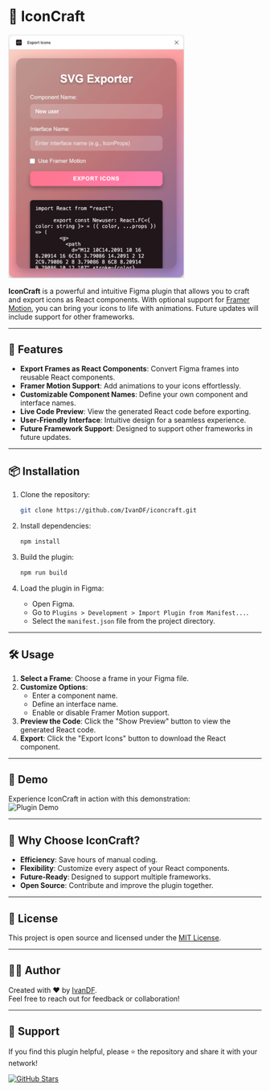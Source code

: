 # 🌟 IconCraft

<div>
    <img src="./assets/ui-preview.png" alt="SVG Exporter UI Preview" width="350" />
</div>

**IconCraft** is a powerful and intuitive Figma plugin that allows you to craft and export icons as React components. With optional support for [Framer Motion](https://www.framer.com/motion/), you can bring your icons to life with animations. Future updates will include support for other frameworks.

---

## 🚀 Features

- **Export Frames as React Components**: Convert Figma frames into reusable React components.
- **Framer Motion Support**: Add animations to your icons effortlessly.
- **Customizable Component Names**: Define your own component and interface names.
- **Live Code Preview**: View the generated React code before exporting.
- **User-Friendly Interface**: Intuitive design for a seamless experience.
- **Future Framework Support**: Designed to support other frameworks in future updates.

---

## 📦 Installation

1. Clone the repository:

   ```bash
   git clone https://github.com/IvanDF/iconcraft.git
   ```

2. Install dependencies:

   ```bash
   npm install
   ```

3. Build the plugin:

   ```bash
   npm run build
   ```

4. Load the plugin in Figma:
   - Open Figma.
   - Go to `Plugins > Development > Import Plugin from Manifest...`.
   - Select the `manifest.json` file from the project directory.

---

## 🛠️ Usage

1. **Select a Frame**: Choose a frame in your Figma file.
2. **Customize Options**:
   - Enter a component name.
   - Define an interface name.
   - Enable or disable Framer Motion support.
3. **Preview the Code**: Click the "Show Preview" button to view the generated React code.
4. **Export**: Click the "Export Icons" button to download the React component.

---

## 🎥 Demo

Experience IconCraft in action with this demonstration:  
![Plugin Demo](./assets/demo.gif)

---

## 🌈 Why Choose IconCraft?

- **Efficiency**: Save hours of manual coding.
- **Flexibility**: Customize every aspect of your React components.
- **Future-Ready**: Designed to support multiple frameworks.
- **Open Source**: Contribute and improve the plugin together.

---

## 📝 License

This project is open source and licensed under the [MIT License](./LICENSE).

---

## 👨‍💻 Author

Created with ❤️ by [IvanDF](https://ivandf.netlify.app).  
Feel free to reach out for feedback or collaboration!

---

## 📣 Support

If you find this plugin helpful, please ⭐ the repository and share it with your network!

[![GitHub Stars](https://img.shields.io/github/stars/IvanDF/iconcraft?style=social)](https://github.com/IvanDF/iconcraft/stargazers)
